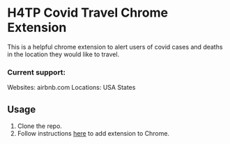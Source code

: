 # H4TP Covid Travel Chrome Extension
This is a helpful chrome extension to alert users of 
covid cases and deaths in the location they would 
like to travel.

### Current support:
Websites: airbnb.com
Locations: USA States

## Usage
1. Clone the repo.
1. Follow instructions [here](https://developer.chrome.com/extensions/getstarted)
to add extension to Chrome.